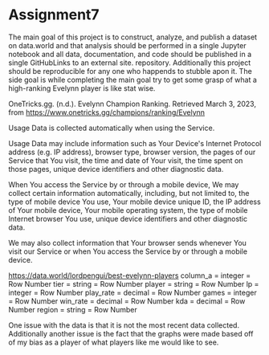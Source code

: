 # Assignment7
The main goal of this project is to construct, analyze, and publish a dataset on data.world and that analysis should be performed in a single Jupyter notebook and all data, documentation, and code should be published in a single GitHubLinks to an external site. repository. Additionally this project should be reproducible for any one who happends to stubble apon it. The side goal is while completing the main goal try to get some grasp of what a high-ranking Evelynn player is like stat wise.

OneTricks.gg. (n.d.). Evelynn Champion Ranking. Retrieved March 3, 2023, from https://www.onetricks.gg/champions/ranking/Evelynn

Usage Data is collected automatically when using the Service.

Usage Data may include information such as Your Device's Internet Protocol address (e.g. IP address), browser type, browser version, the pages of our Service that You visit, the time and date of Your visit, the time spent on those pages, unique device identifiers and other diagnostic data.

When You access the Service by or through a mobile device, We may collect certain information automatically, including, but not limited to, the type of mobile device You use, Your mobile device unique ID, the IP address of Your mobile device, Your mobile operating system, the type of mobile Internet browser You use, unique device identifiers and other diagnostic data.

We may also collect information that Your browser sends whenever You visit our Service or when You access the Service by or through a mobile device.

https://data.world/lordpengui/best-evelynn-players
column_a = integer = Row Number
tier = string = Row Number
player = string = Row Number
lp = integer = Row Number
play_rate = decimal = Row Number
games = integer = Row Number
win_rate = decimal = Row Number
kda = decimal = Row Number
region = string = Row Number

One issue with the data is that it is not the most recent data collected. Additionally another issue is the fact that the graphs were made based off of my bias as a player of what players like me would like to see.
